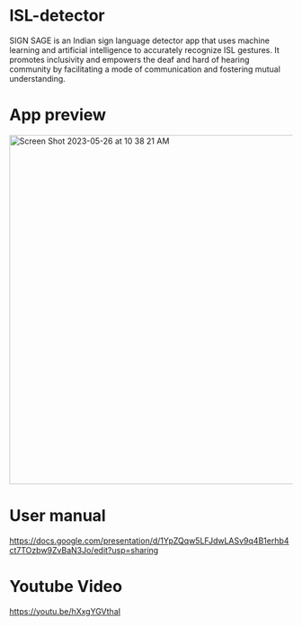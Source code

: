 # ISL-detector
SIGN SAGE is an Indian sign language detector app that uses machine learning and artificial intelligence to accurately recognize ISL gestures. It promotes inclusivity and empowers the deaf and hard of hearing community by facilitating a mode of communication and fostering mutual understanding. 

# App preview

<img width="622" alt="Screen Shot 2023-05-26 at 10 38 21 AM" src="https://github.com/ChandniWadhwa/ISL-detector/assets/135064264/47210e36-c88b-4e5b-b723-a87015640781">

# User manual

https://docs.google.com/presentation/d/1YpZQqw5LFJdwLASv9q4B1erhb4ct7TOzbw9ZvBaN3Jo/edit?usp=sharing

# Youtube Video

 https://youtu.be/hXxgYGVthaI
